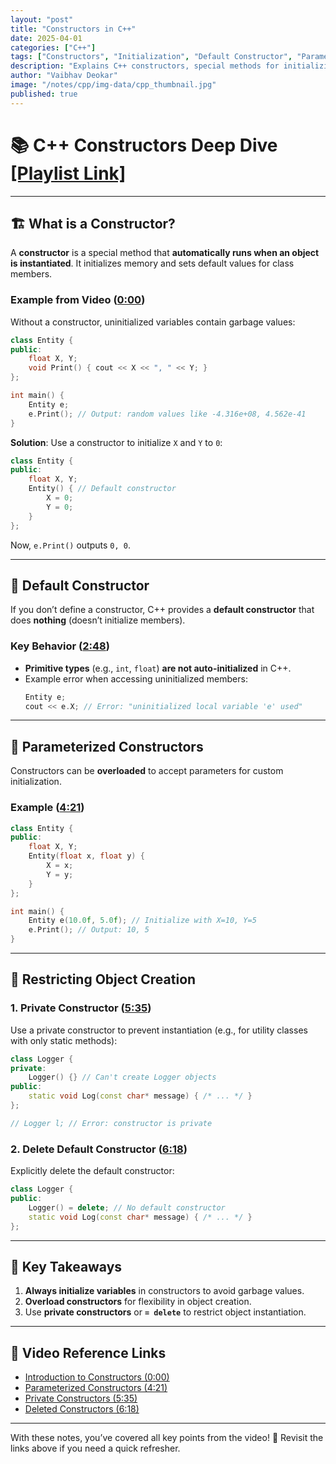 ```yaml
---
layout: "post"
title: "Constructors in C++"
date: 2025-04-01
categories: ["C++"]
tags: ["Constructors", "Initialization", "Default Constructor", "Parameterized Constructor", "Classes", "Objects", "OOP"]
description: "Explains C++ constructors, special methods for initializing objects, including default, parameterized, private, and deleted constructors."
author: "Vaibhav Deokar"
image: "/notes/cpp/img-data/cpp_thumbnail.jpg"
published: true
---
```

# 📚 C++ Constructors Deep Dive [[Playlist Link]](https://www.youtube.com/watch?v=9RJTQmK0YPI&list=PLlrATfBNZ98dudnM48yfGUldqGD0S4FFb&index=10)

---

## 🏗️ **What is a Constructor?**  
A **constructor** is a special method that **automatically runs when an object is instantiated**. It initializes memory and sets default values for class members.  

### Example from Video ([0:00](https://youtu.be/9RJTQmK0YPI?t=0))  
Without a constructor, uninitialized variables contain garbage values:  
```cpp  
class Entity {
public:
    float X, Y;
    void Print() { cout << X << ", " << Y; }
};

int main() {
    Entity e;
    e.Print(); // Output: random values like -4.316e+08, 4.562e-41
}
```  
**Solution**: Use a constructor to initialize `X` and `Y` to `0`:  
```cpp  
class Entity {
public:
    float X, Y;
    Entity() { // Default constructor
        X = 0;
        Y = 0;
    }
};
```  
Now, `e.Print()` outputs `0, 0`.  

---

## 🔄 **Default Constructor**  
If you don’t define a constructor, C++ provides a **default constructor** that does **nothing** (doesn’t initialize members).  

### Key Behavior ([2:48](https://youtu.be/9RJTQmK0YPI?t=168))  
- **Primitive types** (e.g., `int`, `float`) **are not auto-initialized** in C++.  
- Example error when accessing uninitialized members:  
  ```cpp  
  Entity e;
  cout << e.X; // Error: "uninitialized local variable 'e' used"
  ```  

---

## 🎯 **Parameterized Constructors**  
Constructors can be **overloaded** to accept parameters for custom initialization.  

### Example ([4:21](https://youtu.be/9RJTQmK0YPI?t=261))  
```cpp  
class Entity {
public:
    float X, Y;
    Entity(float x, float y) { 
        X = x; 
        Y = y;
    }
};

int main() {
    Entity e(10.0f, 5.0f); // Initialize with X=10, Y=5
    e.Print(); // Output: 10, 5
}
```  

---

## 🚫 **Restricting Object Creation**  
### 1. **Private Constructor** ([5:35](https://youtu.be/9RJTQmK0YPI?t=335))  
Use a private constructor to prevent instantiation (e.g., for utility classes with only static methods):  
```cpp  
class Logger {
private:
    Logger() {} // Can't create Logger objects
public:
    static void Log(const char* message) { /* ... */ }
};

// Logger l; // Error: constructor is private
```  

### 2. **Delete Default Constructor** ([6:18](https://youtu.be/9RJTQmK0YPI?t=378))  
Explicitly delete the default constructor:  
```cpp  
class Logger {
public:
    Logger() = delete; // No default constructor
    static void Log(const char* message) { /* ... */ }
};
```  

---

## 📝 **Key Takeaways**  
1. **Always initialize variables** in constructors to avoid garbage values.  
2. **Overload constructors** for flexibility in object creation.  
3. Use **private constructors** or **`= delete`** to restrict object instantiation.  

---

## 🔗 **Video Reference Links**  
- [Introduction to Constructors (0:00)](https://youtu.be/9RJTQmK0YPI?t=0)  
- [Parameterized Constructors (4:21)](https://youtu.be/9RJTQmK0YPI?t=261)  
- [Private Constructors (5:35)](https://youtu.be/9RJTQmK0YPI?t=335)  
- [Deleted Constructors (6:18)](https://youtu.be/9RJTQmK0YPI?t=378)  

---

With these notes, you’ve covered all key points from the video! 🚀 Revisit the links above if you need a quick refresher.
